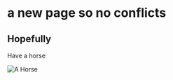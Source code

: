 # a new page so no conflicts
## Hopefully

Have a horse

![A Horse](https://i.pinimg.com/736x/a7/61/d3/a761d340d87d888075314872a9b0c56e--blonde-beauty-pretty-horses.jpg)
